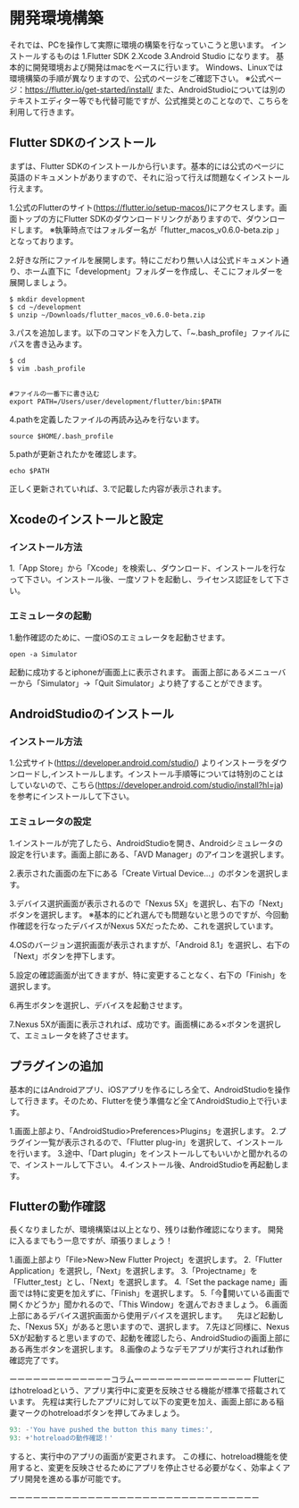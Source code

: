 # 開発環境構築
それでは、PCを操作して実際に環境の構築を行なっていこうと思います。
インストールするものは
1.Flutter SDK
2.Xcode
3.Android Studio
になります。
基本的に開発環境および開発はmacをベースに行います。
Windows、Linuxでは環境構築の手順が異なりますので、公式のページをご確認下さい。
※公式ページ：https://flutter.io/get-started/install/
また、AndroidStudioについては別のテキストエディター等でも代替可能ですが、公式推奨とのことなので、こちらを利用して行きます。


## Flutter SDKのインストール
まずは、Flutter SDKのインストールから行います。基本的には公式のページに英語のドキュメントがありますので、それに沿って行えば問題なくインストール行えます。

1.公式のFlutterのサイト(https://flutter.io/setup-macos/)にアクセスします。画面トップの方にFlutter SDKのダウンロードリンクがありますので、ダウンロードします。
※執筆時点ではフォルダー名が「flutter_macos_v0.6.0-beta.zip 」となっております。


<!--
画像を入れ込む
-->

2.好きな所にファイルを展開します。特にこだわり無い人は公式ドキュメント通り、ホーム直下に「development」フォルダーを作成し、そこにフォルダーを展開しましょう。

```
$ mkdir development
$ cd ~/development
$ unzip ~/Downloads/flutter_macos_v0.6.0-beta.zip
```

3.パスを追加します。以下のコマンドを入力して、「~.bash_profile」ファイルにパスを書き込みます。

```
$ cd
$ vim .bash_profile
```

```.bash_profile

#ファイルの一番下に書き込む
export PATH=/Users/user/development/flutter/bin:$PATH
```

4.pathを定義したファイルの再読み込みを行ないます。
```
source $HOME/.bash_profile
```

5.pathが更新されたかを確認します。
```
echo $PATH
```
正しく更新されていれば、3.で記載した内容が表示されます。


## Xcodeのインストールと設定

### インストール方法
1.「App Store」から「Xcode」を検索し、ダウンロード、インストールを行なって下さい。インストール後、一度ソフトを起動し、ライセンス認証をして下さい。

### エミュレータの起動

1.動作確認のために、一度iOSのエミュレータを起動させます。
```
open -a Simulator
```
起動に成功するとiphoneが画面上に表示されます。
画面上部にあるメニューバーから「Simulator」→「Quit Simulator」より終了することができます。

<!--
物理iphoneで起動させるための手順があるけど、飛ばしていいよね
-->

## AndroidStudioのインストール

### インストール方法

1.公式サイト(https://developer.android.com/studio/)
よりインストーラをダウンロードし,インストールします。インストール手順等については特別のことはしていないので、こちら(https://developer.android.com/studio/install?hl=ja)
を参考にインストールして下さい。

### エミュレータの設定

1.インストールが完了したら、AndroidStudioを開き、Androidシミュレータの設定を行います。画面上部にある、「AVD Manager」のアイコンを選択します。

2.表示された画面の左下にある「Create Virtual Device...」のボタンを選択します。

3.デバイス選択画面が表示されるので「Nexus 5X」を選択し、右下の「Next」ボタンを選択します。
※基本的にどれ選んでも問題ないと思うのですが、今回動作確認を行なったデバイスがNexus 5Xだったため、これを選択しています。

4.OSのバージョン選択画面が表示されますが、「Android 8.1」を選択し、右下の「Next」ボタンを押下します。

5.設定の確認画面が出てきますが、特に変更することなく、右下の「Finish」を選択します。

6.再生ボタンを選択し、デバイスを起動させます。

7.Nexus 5Xが画面に表示されれば、成功です。画面横にある×ボタンを選択して、エミュレータを終了させます。

## プラグインの追加
基本的にはAndroidアプリ、iOSアプリを作るにしろ全て、AndroidStudioを操作して行きます。そのため、Flutterを使う準備など全てAndroidStudio上で行います。

1.画面上部より、「AndroidStudio>Preferences>Plugins」を選択します。
2.プラグイン一覧が表示されるので、「Flutter plug-in」を選択して、インストールを行います。
3.途中、「Dart plugin」をインストールしてもいいかと聞かれるので、インストールして下さい。
4.インストール後、AndroidStudioを再起動します。

## Flutterの動作確認
長くなりましたが、環境構築は以上となり、残りは動作確認になります。
開発に入るまでもう一息ですが、頑張りましょう！

1.画面上部より「File>New>New Flutter Project」を選択します。
2.「Flutter Application」を選択し,「Next」を選択します。
3.「Projectname」を「Flutter_test」とし、「Next」を選択します。
4.「Set the package name」画面では特に変更を加えずに、「Finish」を選択します。
5.「今開いている画面で開くかどうか」聞かれるので、「This Window」を選んでおきましょう。
6.画面上部にあるデバイス選択画面から使用デバイスを選択します。
　先ほど起動した、「Nexus 5X」があると思いますので、選択します。
7.先ほど同様に、Nexus 5Xが起動すると思いますので、起動を確認したら、AndroidStudioの画面上部にある再生ボタンを選択します。
8.画像のようなデモアプリが実行されれば動作確認完了です。



ーーーーーーーーーーーーーコラムーーーーーーーーーーーーーーー
Flutterにはhotreloadという、アプリ実行中に変更を反映させる機能が標準で搭載されています。
先程は実行したアプリに対して以下の変更を加え、画面上部にある稲妻マークのhotreloadボタンを押してみましょう。

```main.dart
93: -'You have pushed the button this many times:',
93: +'hotreloadの動作確認！'
```
すると、実行中のアプリの画面が変更されます。
この様に、hotreload機能を使用すると、変更を反映させるためにアプリを停止させる必要がなく、効率よくアプリ開発を進める事が可能です。

ーーーーーーーーーーーーーーーーーーーーーーーーーーーーーーーー
